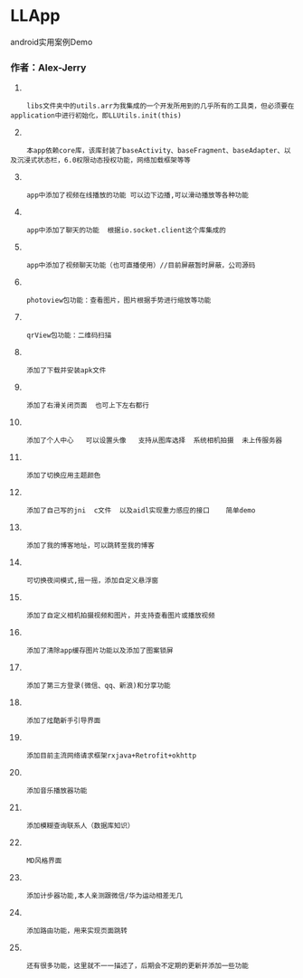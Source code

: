 # LLApp
android实用案例Demo

### 作者：Alex-Jerry
1. 

        libs文件夹中的utils.arr为我集成的一个开发所用到的几乎所有的工具类，但必须要在application中进行初始化，即LLUtils.init(this)

2.

        本app依赖core库，该库封装了baseActivity、baseFragment、baseAdapter、以及沉浸式状态栏，6.0权限动态授权功能，网络加载框架等等

3. 

        app中添加了视频在线播放的功能 可以边下边播,可以滑动播放等各种功能

4. 

        app中添加了聊天的功能  根据io.socket.client这个库集成的

5. 

        app中添加了视频聊天功能（也可直播使用）//目前屏蔽暂时屏蔽，公司源码

6. 

        photoview包功能：查看图片，图片根据手势进行缩放等功能

7. 

        qrView包功能：二维码扫描

8. 

        添加了下载并安装apk文件

9. 

        添加了右滑关闭页面  也可上下左右都行

10. 

        添加了个人中心   可以设置头像   支持从图库选择  系统相机拍摄  未上传服务器

11. 

        添加了切换应用主题颜色

12. 

        添加了自己写的jni  c文件  以及aidl实现重力感应的接口    简单demo

13. 

        添加了我的博客地址，可以跳转至我的博客

14. 

        可切换夜间模式,摇一摇，添加自定义悬浮窗

15. 

        添加了自定义相机拍摄视频和图片，并支持查看图片或播放视频

16. 

        添加了清除app缓存图片功能以及添加了图案锁屏

17. 

        添加了第三方登录(微信、qq、新浪)和分享功能

18. 

        添加了炫酷新手引导界面

19.
 
        添加目前主流网络请求框架rxjava+Retrofit+okhttp

20. 

        添加音乐播放器功能

21. 

        添加模糊查询联系人（数据库知识）

22. 

        MD风格界面

23. 

        添加计步器功能,本人亲测跟微信/华为运动相差无几

24. 

        添加路由功能，用来实现页面跳转

25. 

        还有很多功能，这里就不一一描述了，后期会不定期的更新并添加一些功能


